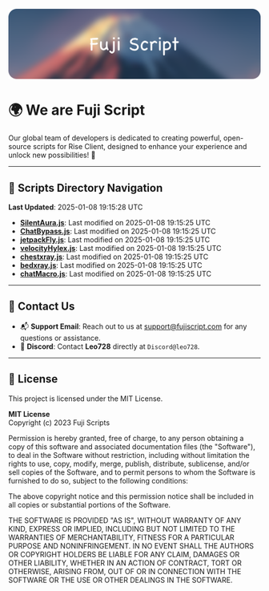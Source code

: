 ![Banner](.github/b.webp)

# 🌍 **We are Fuji Script**

Our global team of developers is dedicated to creating powerful, open-source scripts for Rise Client, designed to enhance your experience and unlock new possibilities! 🌟

---
<!-- SCRIPTS_NAVIGATION_START -->
## 📂 **Scripts Directory Navigation**

**Last Updated**: 2025-01-08 19:15:28 UTC

- **[SilentAura.js](scripts/SilentAura.js)**: Last modified on 2025-01-08 19:15:25 UTC
- **[ChatBypass.js](scripts/ChatBypass.js)**: Last modified on 2025-01-08 19:15:25 UTC
- **[jetpackFly.js](scripts/jetpackFly.js)**: Last modified on 2025-01-08 19:15:25 UTC
- **[velocityHylex.js](scripts/velocityHylex.js)**: Last modified on 2025-01-08 19:15:25 UTC
- **[chestxray.js](scripts/chestxray.js)**: Last modified on 2025-01-08 19:15:25 UTC
- **[bedxray.js](scripts/bedxray.js)**: Last modified on 2025-01-08 19:15:25 UTC
- **[chatMacro.js](scripts/chatMacro.js)**: Last modified on 2025-01-08 19:15:25 UTC

<!-- SCRIPTS_NAVIGATION_END -->

---

## 💬 **Contact Us**  
- 📬 **Support Email**: Reach out to us at [support@fujiscript.com](mailto:support@fujiscript.com) for any questions or assistance.  
- 💬 **Discord**: Contact **Leo728** directly at `Discord@leo728`.

---

## 📜 **License**

This project is licensed under the MIT License.  

**MIT License**  
Copyright (c) 2023 Fuji Scripts  

Permission is hereby granted, free of charge, to any person obtaining a copy of this software and associated documentation files (the "Software"), to deal in the Software without restriction, including without limitation the rights to use, copy, modify, merge, publish, distribute, sublicense, and/or sell copies of the Software, and to permit persons to whom the Software is furnished to do so, subject to the following conditions:  

The above copyright notice and this permission notice shall be included in all copies or substantial portions of the Software.  

THE SOFTWARE IS PROVIDED "AS IS", WITHOUT WARRANTY OF ANY KIND, EXPRESS OR IMPLIED, INCLUDING BUT NOT LIMITED TO THE WARRANTIES OF MERCHANTABILITY, FITNESS FOR A PARTICULAR PURPOSE AND NONINFRINGEMENT. IN NO EVENT SHALL THE AUTHORS OR COPYRIGHT HOLDERS BE LIABLE FOR ANY CLAIM, DAMAGES OR OTHER LIABILITY, WHETHER IN AN ACTION OF CONTRACT, TORT OR OTHERWISE, ARISING FROM, OUT OF OR IN CONNECTION WITH THE SOFTWARE OR THE USE OR OTHER DEALINGS IN THE SOFTWARE.  

